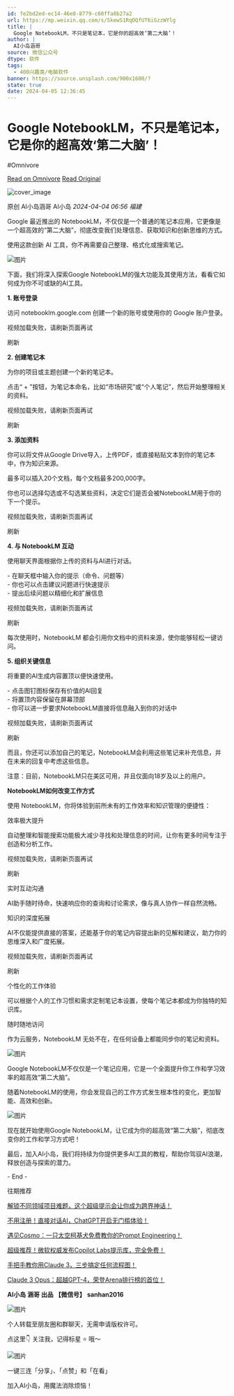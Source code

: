 ```yaml
---
id: fe2bd2ed-ec14-46e8-8779-c60ffa8b27a2
url: https://mp.weixin.qq.com/s/SkewS1RqOQfUT6iGzzWYlg
title: |
  Google NotebookLM，不只是笔记本，它是你的超高效‘第二大脑’！
author: |
  AI小岛涵哥
source: 微信公众号
dtype: 软件
tags:
  - 400兴趣类/电脑软件
banner: https://source.unsplash.com/900x1600/?
state: true
date: 2024-04-05 12:36:45
---
```



# Google NotebookLM，不只是笔记本，它是你的超高效‘第二大脑’！
#Omnivore

[Read on Omnivore](https://omnivore.app/me/https-mp-weixin-qq-com-s-skew-s-1-rq-o-qf-ut-6-i-gzz-w-ylg-18eac8b6571)
[Read Original](https://mp.weixin.qq.com/s/SkewS1RqOQfUT6iGzzWYlg)

![cover_image](https://proxy-prod.omnivore-image-cache.app/0x0,sjzcDWh7SeCiV_m5uhK_BlujenKl-q_vgSZwIg7TaKIg/https://mmbiz.qpic.cn/mmbiz_jpg/U68RReAibGdib5mGCSmFRtWzPt8wTHqmeWBdCXopRDzo1nTiagXNTyqK9ErjsiaymNn6YgyvMqtxeClSs0SaguaAlw/0?wx_fmt=jpeg) 

原创 AI小岛涵哥  AI小岛 _2024-04-04 06:56_ _福建_ 

Google 最近推出的 NotebookLM，不仅仅是一个普通的笔记本应用，它更像是一个超高效的“第二大脑”，彻底改变我们处理信息、获取知识和创新思维的方式。

使用这款创新 AI 工具，你不再需要自己整理、格式化或搜索笔记。

![图片](https://proxy-prod.omnivore-image-cache.app/0x0,svY-nfQdlEmrmBp1WeroeZV7e-KBloq4pP1n-_Y_48OU/https://mmbiz.qpic.cn/mmbiz_png/U68RReAibGdib5mGCSmFRtWzPt8wTHqmeWlu0mbdPWdSOw9ploXQP9C4icdxvjGzAgxdHxFtCK2bibh1EVZ9aV3xtg/640?wx_fmt=png&from=appmsg)  

下面，我们将深入探索Google NotebookLM的强大功能及其使用方法，看看它如何成为你不可或缺的AI工具。

**1\. 账号登录**

访问 notebooklm.google.com 创建一个新的账号或使用你的 Google 账户登录。

视频加载失败，请刷新页面再试

 刷新 

**2\. 创建笔记本**

为你的项目或主题创建一个新的笔记本。

点击“ + ”按钮，为笔记本命名，比如“市场研究”或“个人笔记”，然后开始整理相关的资料。

视频加载失败，请刷新页面再试

 刷新 

**3\. 添加资料**

你可以将文件从Google Drive导入，上传PDF，或直接粘贴文本到你的笔记本中，作为知识来源。

最多可以插入20个文档，每个文档最多200,000字。

你也可以选择勾选或不勾选某些资料，决定它们是否会被NotebookLM用于你的下一个提示。

视频加载失败，请刷新页面再试

 刷新 

**4\. 与 NotebookLM 互动**

使用聊天界面根据你上传的资料与AI进行对话。

\- 在聊天框中输入你的提示（命令、问题等）  
\- 你也可以点击建议问题进行快速提示  
\- 提出后续问题以精细化和扩展信息

视频加载失败，请刷新页面再试

 刷新 

每次使用时，NotebookLM 都会引用你文档中的资料来源，使你能够轻松一键访问。

**5\. 组织关键信息**

将重要的AI生成内容置顶以便快速使用。

\- 点击图钉图标保存有价值的AI回复  
\- 将置顶内容保留在屏幕顶部  
\- 你可以进一步要求NotebookLM直接将信息融入到你的对话中

视频加载失败，请刷新页面再试

 刷新 

而且，你还可以添加自己的笔记，NotebookLM会利用这些笔记来补充信息，并在未来的回复中考虑这些信息。

注意：目前，NotebookLM只在美区可用，并且仅面向18岁及以上的用户。

**NotebookLM如何改变工作方式**

使用 NotebookLM，你将体验到前所未有的工作效率和知识管理的便捷性：

效率极大提升

自动整理和智能搜索功能极大减少寻找和处理信息的时间，让你有更多时间专注于创造和分析工作。

视频加载失败，请刷新页面再试

 刷新 

实时互动沟通

AI助手随时待命，快速响应你的查询和讨论需求，像与真人协作一样自然流畅。

知识的深度拓展

AI不仅能提供直接的答案，还能基于你的笔记内容提出新的见解和建议，助力你的思维深入和广度拓展。

视频加载失败，请刷新页面再试

 刷新 

个性化的工作体验

可以根据个人的工作习惯和需求定制笔记本设置，使每个笔记本都成为你独特的知识库。

随时随地访问

作为云服务，NotebookLM 无处不在，在任何设备上都能同步你的笔记和资料。

![图片](https://proxy-prod.omnivore-image-cache.app/0x0,s0UNHHbPMx1vmQpXkCRltiN3xV1QeXLaNXJx0uQgkWi4/https://mmbiz.qpic.cn/mmbiz_png/U68RReAibGdib5mGCSmFRtWzPt8wTHqmeWqScNBRdcXSbC14RkvjoEw0f6PKUP5GHG9GnREMia9KcNVIlKNnvPQMA/640?wx_fmt=png&from=appmsg)

Google NotebookLM不仅仅是一个笔记应用，它是一个全面提升你工作和学习效率的超高效“第二大脑”。  

随着NotebookLM的使用，你会发现自己的工作方式发生根本性的变化，更加智能、高效和创新。

![图片](https://proxy-prod.omnivore-image-cache.app/0x0,sU1kQ5KJfEvQG2UqW1JWj6PAF0zN9qVvgstT__T4ylL4/https://mmbiz.qpic.cn/mmbiz_png/U68RReAibGdib5mGCSmFRtWzPt8wTHqmeWVVSIibOELZ0wpcv5asnGuOYG2WW0t6eBge3hUYGnX7vXb6reL856sYQ/640?wx_fmt=png&from=appmsg)

现在就开始使用Google NotebookLM，让它成为你的超高效“第二大脑”，彻底改变你的工作和学习方式吧！

最后，加入AI小岛，我们将持续为你提供更多AI工具的教程，帮助你驾驭AI浪潮，释放创造与探索的潜力。

\- End -

往期推荐

[解锁不同领域项目难题，这个超级提示会让你成为跨界神话！](https://mp.weixin.qq.com/s?%5F%5Fbiz=MzIxNTYzNjMwMg==&mid=2247522474&idx=1&sn=1290f875c6abc819d296da21ad81b993&chksm=9797988ba0e0119da4675577211140a619e9d9438fb051b289d1571063ef69e8e1fd7466b813&scene=21#wechat%5Fredirect)

[不用注册！直接对话AI，ChatGPT开启无门槛体验！](https://mp.weixin.qq.com/s?%5F%5Fbiz=MzIxNTYzNjMwMg==&mid=2247522399&idx=1&sn=c061ff0a6e1ee94ee085a73d1679819f&chksm=9797987ea0e011689482bb2326ac5b7226d9122560ec868b4c25a65c98e45d6b3bf5f74d3fb8&scene=21#wechat%5Fredirect)

[遇见Cosmo：一只太空柯基犬免费教你的Prompt Engineering！](https://mp.weixin.qq.com/s?%5F%5Fbiz=MzIxNTYzNjMwMg==&mid=2247522100&idx=1&sn=6c7dfb15ca43a119ef85eab78c6ab1f4&chksm=97979715a0e01e03c1d6fcb342b4504df0b3f18726fb151189da925da9b503e15eee79c3c8d7&scene=21#wechat%5Fredirect)

[超级推荐！微软权威发布Copilot Labs提示库，完全免费！](https://mp.weixin.qq.com/s?%5F%5Fbiz=MzIxNTYzNjMwMg==&mid=2247521929&idx=1&sn=6157fcc789603f863d40c97aa8993428&chksm=979796a8a0e01fbe1cfa8f3e65c674b22304c91f05e22238fe67fc9c78c7fd31c866cd210c28&scene=21#wechat%5Fredirect)

[手把手教你用Claude 3，三步搞定任何流程图！](https://mp.weixin.qq.com/s?%5F%5Fbiz=MzIxNTYzNjMwMg==&mid=2247521824&idx=1&sn=d3c0a084b0e018260b5823f7ed9c7269&chksm=97979601a0e01f177f0b3f2772971425b39a7fd0d83da758b4b70f55c8f5b35cf394d0ebf0f4&scene=21#wechat%5Fredirect)

[Claude 3 Opus：超越GPT-4，荣登Arena排行榜的首位！](https://mp.weixin.qq.com/s?%5F%5Fbiz=MzIxNTYzNjMwMg==&mid=2247521542&idx=1&sn=064ecdd1230c58924c028a4b428f9ce5&chksm=97979527a0e01c31d80202bc139e45aff8f5ecd52b986142e28ef32aeefeb4b9ec6f7033731a&scene=21#wechat%5Fredirect)

**AI小岛** **涵哥 出品** **【微信号】** **sanhan2016**

![图片](https://proxy-prod.omnivore-image-cache.app/0x0,scVbuWRBG5J8d80sBdtjqfrrYzy6Il4onSwFzZGPO1Rs/https://mmbiz.qpic.cn/mmbiz_jpg/U68RReAibGdicxa7gWeQ939t8RdLluzp6BNiaNHW4PRonhjecBLzoPN7AvXJVhdOhOoaonqicMcYYl1KFpxdpSeDIw/640?wx_fmt=jpeg)  

个人转载至朋友圈和群聊天，无需申请版权许可。

  
点这里👇 关注我，记得标星 ⭐ 哦～  
  
  
![图片](https://proxy-prod.omnivore-image-cache.app/0x0,smi_n5WyzUTMfc6KlvQqCIkusatZ_xLskclUrUksVPPw/https://mmbiz.qpic.cn/mmbiz_png/k9shHhnEQAqOwv7ibSXzMJsBbxcYib7wnZEKYmDzqwGORzpjv6iahYSWxbprHmMYPyb4bicBMKXNz0dKictusZSQpSg/640?wx_fmt=png)

一键三连「分享」、「点赞」和「在看」

加入AI小岛，用魔法消除烦恼！



